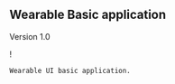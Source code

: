 ## Wearable Basic application

Version 1.0

! [](screenshot.png)

    Wearable UI basic application.
